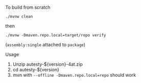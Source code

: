 To build from scratch
```shell
./mvnw clean
```

then
```shell
./mvnw -Dmaven.repo.local=target/repo verify
```

(`assembly:single` attached to `package`)

Usage
1. Unzip autesty-${version}-4at.zip
2. cd autesty-${version}
3. mvn with `--offline -Dmaven.repo.local=repo` should work

